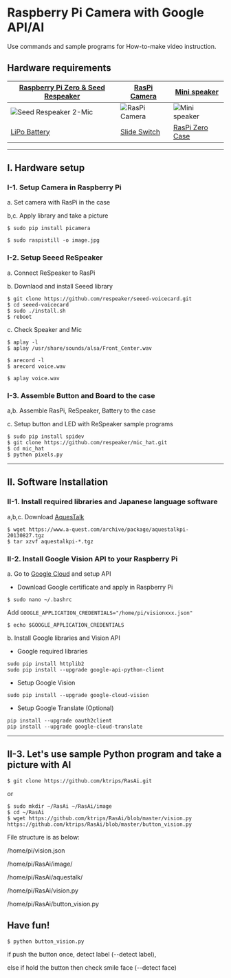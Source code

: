 # Raspberry Pi Camera with Google API/AI

Use commands and sample programs for How-to-make video instruction.

## Hardware requirements
|[Raspberry Pi Zero & Seed Respeaker](https://amzn.to/2VnIlXZ)|[RasPi Camera](https://amzn.to/2Dwq0h9)|[Mini speaker](http://akizukidenshi.com/catalog/g/gP-12587/)|
|---|---|---|
|![Seed Respeaker 2-Mic](https://images-na.ssl-images-amazon.com/images/I/61LUX8fc0xL._SL1024_.jpg)|![RasPi Camera](https://images-na.ssl-images-amazon.com/images/I/41gHGo7BeuL.jpg)|![Mini speaker](http://akizukidenshi.com/img/goods/C/P-12587.jpg)|
| [LiPo Battery](https://www.sengoku.co.jp/mod/sgk_cart/detail.php?code=EEHD-4YZM) | [Slide Switch](https://www.sengoku.co.jp/mod/sgk_cart/detail.php?code=EEHD-4WYU) | [RasPi Zero Case](https://amzn.to/2VnIlXZ) |

---

## I. Hardware setup

### I-1. Setup Camera in Raspberry Pi

 a. Set camera with RasPi in the case

 b,c. Apply library and take a picture

```
$ sudo pip install picamera

$ sudo raspistill -o image.jpg
```

### I-2. Setup Seeed ReSpeaker

 a. Connect ReSpeaker to RasPi

 b. Downlaod and install Seeed library

```
$ git clone https://github.com/respeaker/seeed-voicecard.git
$ cd seeed-voicecard
$ sudo ./install.sh
$ reboot
```
 c. Check Speaker and Mic
```
$ aplay -l
$ aplay /usr/share/sounds/alsa/Front_Center.wav

$ arecord -l
$ arecord voice.wav

$ aplay voice.wav
```

### I-3. Assemble Button and Board to the case

a,b. Assemble RasPi, ReSpeaker, Battery to the case

c. Setup button and LED with ReSpeaker sample programs

```
$ sudo pip install spidev
$ git clone https://github.com/respeaker/mic_hat.git
$ cd mic_hat
$ python pixels.py
```



---

## II. Software Installation

### II-1. Install required libraries and Japanese language software

 a,b,c. Download [AquesTalk](https://www.a-quest.com/products/aquestalkpi.html)
 
```
$ wget https://www.a-quest.com/archive/package/aquestalkpi-20130827.tgz
$ tar xzvf aquestalkpi-*.tgz
```

### II-2. Install Google Vision API to your Raspberry Pi

 a. Go to [Google Cloud](https://cloud.google.com) and setup API
 
 - Download Google certificate and apply in Raspberry Pi
 
```
$ sudo nano ~/.bashrc
```
Add `GOOGLE_APPLICATION_CREDENTIALS="/home/pi/visionxxx.json"`
```
$ echo $GOOGLE_APPLICATION_CREDENTIALS
```

 b. Install Google libraries and Vision API
 
 - Google required libraries
 
```
sudo pip install httplib2
sudo pip install --upgrade google-api-python-client
```

 - Setup Google Vision
```
sudo pip install --upgrade google-cloud-vision
```

 - Setup Google Translate (Optional)
```
pip install --upgrade oauth2client
pip install --upgrade google-cloud-translate
```

---

## II-3. Let's use sample Python program and take a picture with AI


```
$ git clone https://github.com/ktrips/RasAi.git
```
or
```
$ sudo mkdir ~/RasAi ~/RasAi/image
$ cd ~/RasAi
$ wget https://github.com/ktrips/RasAi/blob/master/vision.py https://github.com/ktrips/RasAi/blob/master/button_vision.py
```

File structure is as below:

/home/pi/vision.json

/home/pi/RasAi/image/

/home/pi/RasAi/aquestalk/

/home/pi/RasAi/vision.py

/home/pi/RasAi/button_vision.py


## Have fun!

```
$ python button_vision.py
```

if push the button once, detect label (--detect label),

else if hold the button then check smile face (--detect face)
